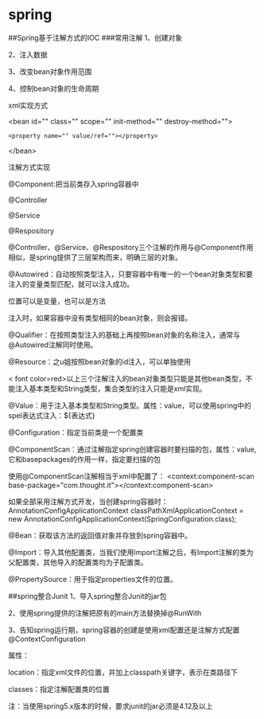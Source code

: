 # spring
##Spring基于注解方式的IOC
###常用注解
1、创建对象

2、注入数据

3、改变bean对象作用范围

4、控制bean对象的生命周期

xml实现方式

<bean id=\"" class=\"" scope=\"" init-method=\"" destroy-method=\"">

    <property name="" value/ref=""></property>
<\/bean>

注解方式实现

@Component:把当前类存入spring容器中

@Controller

@Service

@Respository

@Controller、@Service、@Respository三个注解的作用与@Component作用相似，是spring提供了三层架构而来，明确三层的对象。

@Autowired：自动按照类型注入，只要容器中有唯一的一个bean对象类型和要注入的变量类型匹配，就可以注入成功。

位置可以是变量，也可以是方法

注入时，如果容器中没有类型相同的bean对象，则会报错。

@Qualifier：在按照类型注入的基础上再按照bean对象的名称注入，通常与@Autowired注解同时使用。

@Resource：之u姐按照bean对象的id注入，可以单独使用

< font color=red>以上三个注解注入的bean对象类型只能是其他bean类型，不能注入基本类型和String类型，集合类型的注入只能是xml实现。

@Value：用于注入基本类型和String类型。属性：value，可以使用spring中的spel表达式注入：${表达式} 

@Configuration：指定当前类是一个配置类

@ComponentScan：通过注解指定spring创建容器时要扫描的包，属性：value,它和basepackages的作用一样，指定要扫描的包

使用@ComponentScan注解相当于xml中配置了： <context:component-scan base-package="com.thought.it"></context:component-scan>

如果全部采用注解方式开发，当创建spring容器时：AnnotationConfigApplicationContext classPathXmlApplicationContext = new AnnotationConfigApplicationContext(SpringConfiguration.class);

@Bean：获取该方法的返回值对象并存放到spring容器中。

@Import：导入其他配置类，当我们使用Import注解之后，有Import注解的类为父配置类，其他导入的配置类均为子配置类。

@PropertySource：用于指定properties文件的位置。

##spring整合Junit
1、导入spring整合Junit的jar包

2、使用spring提供的注解把原有的main方法替换掉@RunWith

3、告知spring运行期，spring容器的创建是使用xml配置还是注解方式配置
@ContextConfiguration

属性：

location：指定xml文件的位置，并加上classpath关键字，表示在类路径下

classes：指定注解配置类的位置

注：当使用spring5.x版本的时候，要求junit的jar必须是4.12及以上
